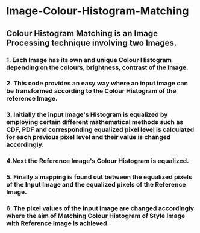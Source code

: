 # Image-Colour-Histogram-Matching

## Colour Histogram Matching is an Image Processing technique involving two Images.

### 1. Each Image has its own and unique Colour Histogram depending on the colours, brightness, contrast of the Image.
### 2. This code provides an easy way where an input image can be transformed according to the Colour Histogram of the reference Image.
### 3. Initially the input Image's Histogram is equalized by employing certain different mathematical methods such as CDF, PDF and corresponding equalized pixel level is calculated for each previous pixel level and their value is changed accordingly.
### 4.Next the Reference Image's Colour Histogram is equalized.
### 5. Finally a mapping is found out between the equalized pixels of the Input Image and the equalized pixels of the Reference Image.
### 6. The pixel values of the Input Image are changed accordingly where the aim of Matching Colour Histogram of Style Image with Reference Image is achieved.
